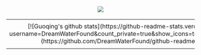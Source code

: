 <h1 align="center">
    <img src="https://readme-typing-svg.herokuapp.com/?lines=✨欢迎来到我的空间✨;李郑骁同学祝您今天愉快!&center=true&size=27">
</h1>

<table><tr><td align="center" width="55%">
[![Guoqing's github stats](https://github-readme-stats.vercel.app/api?username=DreamWaterFound&count_private=true&show_icons=true&theme=dark)](https://github.com/DreamWaterFound/github-readme-stats)

</td><td align="top" width="45%">

[![Top Langs](https://github-readme-stats.vercel.app/api/top-langs/?username=LiZhengXiao99&layout=compact&theme=dark)](https://github.com/LiZhengXiao99/github-readme-stats)

</td></tr></table>

<div style="margin:0 auto; height:auto;">
